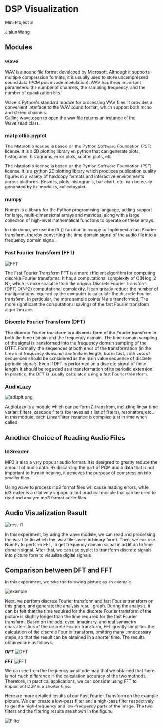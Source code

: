 # DSP Visualization

Mini Project 3

Jialun Wang



## Modules

### wave

WAV is a sound file format developed by Microsoft. 
Although it supports multiple compression formats, 
it is usually used to store uncompressed sound data (PCM pulse code modulation). 
WAV has three important parameters: 
the number of channels, 
the sampling frequency, 
and the number of quantization bits.

Wave is Python's standard module for processing WAV files. 
It provides a convenient interface to the WAV sound format, 
which support both mono and stereo channels.  
Calling wave.open to open the wav file returns an instance of the Wave_read class.

### matplotlib.pyplot

The Matplotlib license is based on the Python Software Foundation (PSF) license. 
It is a 2D plotting library on python that can generate 
plots, histograms, histograms, error plots, scatter plots, etc.


The Matplotlib license is based on the Python Software Foundation (PSF) license. It is a python 2D plotting library which produces publication quality figures in a variety of hardcopy formats and interactive environments across platforms. Besides, plots, histograms, bar chart, etc. can be easily generated by its’ modules, called pyplot.

### numpy

Numpy is a library for the Python programming language, 
adding support for large, multi-dimensional arrays and matrices, 
along with a large collection of high-level mathematical functions to operate on these arrays.

In this demo, we use the fft () function in numpy to implement a fast Fourier transform, 
thereby converting the time domain signal of the audio file into a frequency domain signal.

### Fast Fourier Transform (FFT)

![FFT](https://github.com/JWangNov/EC601_Mini_Proj_3/blob/master/FFT.jpg)

The Fast Fourier Transform FFT is a more efficient algorithm for computing discrete Fourier transforms. 
It has a computational complexity of O(N log_2 N), 
which is more scalable than the original Discrete Fourier Transform (DFT) O(N^2) computational complexity.
It can greatly reduce the number of multiplications required by the computer to calculate the discrete Fourier transform. 
In particular, 
the more sample points N are transformed, The more significant the computational savings of the fast Fourier transform algorithm are.

### Discrete Fourier Transform (DFT)

The discrete Fourier transform is a discrete form of the Fourier transform in both the time domain and the frequency domain. 
The time domain sampling of the signal is transformed into the frequency domain sampling of the DTFT. 
Formally, the sequences at both ends of the transformation (in the time and frequency domains) are finite in length, 
but in fact, both sets of sequences should be considered as the main value sequence of discrete periodic signals. 
Even if DFT is performed on a discrete signal of finite length, 
it should be regarded as a transformation of its periodic extension. 
In practice, the DFT is usually calculated using a fast Fourier transform.

### AudioLazy

![adlzplt.png](https://github.com/JWangNov/EC601_Mini_Proj_3/blob/master/adlzplt.png)

AudioLazy is a module which can perform Z-transfrom, 
including linear time variant filters, cascade filters (behaves as a list of filters), resonators, etc.. 
In this module, each LinearFilter instance is compiled just in time when called



## Another Choice of Reading Audio Files

### Id3reader

MP3 is also a very popular audio format. 
It is designed to greatly reduce the amount of audio data. 
By discarding the part of PCM audio data that is not important to human hearing, 
it achieves the purpose of compression into smaller files.

Using wave to process mp3 format files will cause reading errors, 
while id3reader is a relatively unpopular but practical module that can be used to read and analyze mp3 format audio files.



## Audio Visualization Result

![result1](https://github.com/JWangNov/EC601_Mini_Proj_3/blob/master/Figure_1.png)

In this experiment, by using the wave module, we can read and processing the wav file (in which the .wav file saved in binary form). 
Then, we can use NumPy to perform FFT, to get frequency domain signal in addition to time domain signal. 
After that, we can use pyplot to transform discrete signals into picture form to visualize digital signals.



## Comparison between DFT and FFT

In this experiment, we take the following picture as an example.

![example](https://github.com/JWangNov/EC601_Mini_Proj_3/blob/master/eg.png)

Next, we perform discrete Fourier transform and fast Fourier transform on this graph, and generate the analysis result graph. 
During the analysis, it can be felt that the time required for the discrete Fourier transform of the picture is slightly longer 
than the time required for the fast Fourier transform. 
Based on the odd, even, imaginary, and real symmetry characteristics of the discrete Fourier transform, 
FFT greatly simplifies the calculation of the discrete Fourier transform, omitting many unnecessary steps, 
so that the result can be obtained in a shorter time. 
The results obtained are as follows.

***DFT***
![DFT](https://github.com/JWangNov/EC601_Mini_Proj_3/blob/master/eg_DFT.png)

***FFT***
![FFT](https://github.com/JWangNov/EC601_Mini_Proj_3/blob/master/eg_FFT.png)

We can see from the frequency amplitude map that we obtained that there is not much difference 
in the calculation accuracy of the two methods. 
Therefore, in practical applications, we can consider using FFT to implement DSP in a shorter time.

Here are more detailed results of our Fast Fourier Transform on the example picture. 
We can create a low-pass filter and a high-pass filter respectively to get the high-frequency and low-frequency parts of the image. 
The two filters and the filtering results are shown in the figure.

![Filter](https://github.com/JWangNov/EC601_Mini_Proj_3/blob/master/egIFFT.png)

